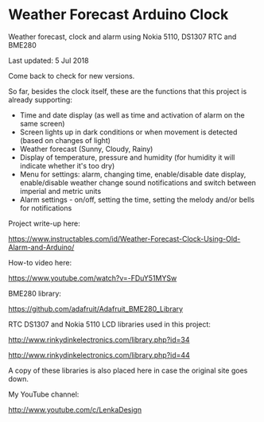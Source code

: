 # Weather Forecast Arduino Clock
Weather forecast, clock and alarm using Nokia 5110, DS1307 RTC and BME280

Last updated: 5 Jul 2018

Come back to check for new versions.

So far, besides the clock itself, these are the functions that this project is already supporting:

+ Time and date display (as well as time and activation of alarm on the same screen)
+ Screen lights up in dark conditions or when movement is detected (based on changes of light)
+ Weather forecast (Sunny, Cloudy, Rainy)
+ Display of temperature, pressure and humidity (for humidity it will indicate whether it's too dry)
+ Menu for settings: alarm, changing time, enable/disable date display, enable/disable weather change sound notifications and switch between imperial and metric units
+ Alarm settings - on/off, setting the time, setting the melody and/or bells for notifications

Project write-up here:

https://www.instructables.com/id/Weather-Forecast-Clock-Using-Old-Alarm-and-Arduino/


How-to video here:

https://www.youtube.com/watch?v=-FDuY51MYSw


BME280 library:

https://github.com/adafruit/Adafruit_BME280_Library


RTC DS1307 and Nokia 5110 LCD libraries used in this project:

http://www.rinkydinkelectronics.com/library.php?id=34

http://www.rinkydinkelectronics.com/library.php?id=44

A copy of these libraries is also placed here in case the original site goes down.


My YouTube channel:

http://www.youtube.com/c/LenkaDesign
